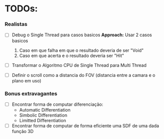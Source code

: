 # TODOs:
### Realistas
- [ ] Debug o Single Thread para casos basicos
	**Approach:** Usar 2 casos basicos
	1. Caso em que falha em que o resultado deveria de ser "Void"
	2. Caso em que acerta e o resultado deveria ser "Hit"

- [ ] Transformar o Algoritmo CPU de Single Thread para Multi Thread
- [ ] Definir o scroll como a distancia do FOV (distancia entre a camara e o plano em uso)

### Bonus extravagantes
- [ ] Encontrar forma de computar diferenciação:
	- Automatic Differentiation
	- Simbolic Differentiation
	- Limitted Differentiation
- [ ] Encontrar forma de computar de forma eficiente uma SDF de uma dada função 3D